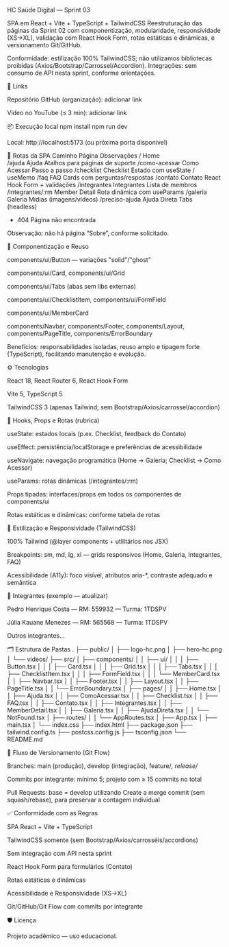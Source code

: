 HC Saúde Digital — Sprint 03

SPA em React + Vite + TypeScript + TailwindCSS
Reestruturação das páginas da Sprint 02 com componentização, modularidade, responsividade (XS→XL), validação com React Hook Form, rotas estáticas e dinâmicas, e versionamento Git/GitHub.

Conformidade: estilização 100% TailwindCSS; não utilizamos bibliotecas proibidas (Axios/Bootstrap/Carrossel/Accordion).
Integrações: sem consumo de API nesta sprint, conforme orientações.

🔗 Links

Repositório GitHub (organização): adicionar link

Vídeo no YouTube (≤ 3 min): adicionar link

📦 Execução local
npm install
npm run dev


Local: http://localhost:5173
 (ou próxima porta disponível)

🧭 Rotas da SPA
Caminho	Página	Observações
/	Home	
/ajuda	Ajuda	Atalhos para páginas de suporte
/como-acessar	Como Acessar	Passo a passo
/checklist	Checklist	Estado com useState / useMemo
/faq	FAQ	Cards com perguntas/respostas
/contato	Contato	React Hook Form + validações
/integrantes	Integrantes	Lista de membros
/integrantes/:rm	Member Detail	Rota dinâmica com useParams
/galeria	Galeria	Mídias (imagens/vídeos)
/preciso-ajuda	Ajuda Direta	Tabs (headless)
*	404	Página não encontrada

Observação: não há página “Sobre”, conforme solicitado.

🧩 Componentização e Reuso

components/ui/Button — variações "solid"/"ghost"

components/ui/Card, components/ui/Grid

components/ui/Tabs (abas sem libs externas)

components/ui/ChecklistItem, components/ui/FormField

components/ui/MemberCard

components/Navbar, components/Footer, components/Layout, components/PageTitle, components/ErrorBoundary

Benefícios: responsabilidades isoladas, reuso amplo e tipagem forte (TypeScript), facilitando manutenção e evolução.

⚙️ Tecnologias

React 18, React Router 6, React Hook Form

Vite 5, TypeScript 5

TailwindCSS 3 (apenas Tailwind; sem Bootstrap/Axios/carrossel/accordion)

🧪 Hooks, Props e Rotas (rubrica)

useState: estados locais (p.ex. Checklist, feedback do Contato)

useEffect: persistência/localStorage e preferências de acessibilidade

useNavigate: navegação programática (Home → Galeria; Checklist → Como Acessar)

useParams: rotas dinâmicas (/integrantes/:rm)

Props tipadas: interfaces/props em todos os componentes de components/ui

Rotas estáticas e dinâmicas: conforme tabela de rotas

🎨 Estilização e Responsividade (TailwindCSS)

100% Tailwind (@layer components + utilitários nos JSX)

Breakpoints: sm, md, lg, xl — grids responsivos (Home, Galeria, Integrantes, FAQ)

Acessibilidade (A11y): foco visível, atributos aria-*, contraste adequado e semântica

👥 Integrantes (exemplo — atualizar)

Pedro Henrique Costa — RM: 559932 — Turma: 1TDSPV

Júlia Kauane Menezes — RM: 565568 — Turma: 1TDSPV

Outros integrantes…

🗂️ Estrutura de Pastas
.
├── public/
│   ├── logo-hc.png
│   ├── hero-hc.png
│   └── videos/
├── src/
│   ├── components/
│   │   ├── ui/
│   │   │   ├── Button.tsx
│   │   │   ├── Card.tsx
│   │   │   ├── Grid.tsx
│   │   │   ├── Tabs.tsx
│   │   │   ├── ChecklistItem.tsx
│   │   │   ├── FormField.tsx
│   │   │   └── MemberCard.tsx
│   │   ├── Navbar.tsx
│   │   ├── Footer.tsx
│   │   ├── Layout.tsx
│   │   ├── PageTitle.tsx
│   │   └── ErrorBoundary.tsx
│   ├── pages/
│   │   ├── Home.tsx
│   │   ├── Ajuda.tsx
│   │   ├── ComoAcessar.tsx
│   │   ├── Checklist.tsx
│   │   ├── FAQ.tsx
│   │   ├── Contato.tsx
│   │   ├── Integrantes.tsx
│   │   ├── MemberDetail.tsx
│   │   ├── Galeria.tsx
│   │   ├── AjudaDireta.tsx
│   │   └── NotFound.tsx
│   ├── routes/
│   │   └── AppRoutes.tsx
│   ├── App.tsx
│   ├── main.tsx
│   └── index.css
├── index.html
├── package.json
├── tailwind.config.ts
├── postcss.config.js
├── tsconfig.json
└── README.md

🌿 Fluxo de Versionamento (Git Flow)

Branches: main (produção), develop (integração), feature/*, release/*

Commits por integrante: mínimo 5; projeto com ≥ 15 commits no total

Pull Requests: base = develop utilizando Create a merge commit (sem squash/rebase), para preservar a contagem individual

✅ Conformidade com as Regras

 SPA React + Vite + TypeScript

 TailwindCSS somente (sem Bootstrap/Axios/carrosséis/accordions)

 Sem integração com API nesta sprint

 React Hook Form para formulários (Contato)

 Rotas estáticas e dinâmicas

 Acessibilidade e Responsividade (XS→XL)

 Git/GitHub/Git Flow com commits por integrante

🛡️ Licença

Projeto acadêmico — uso educacional.